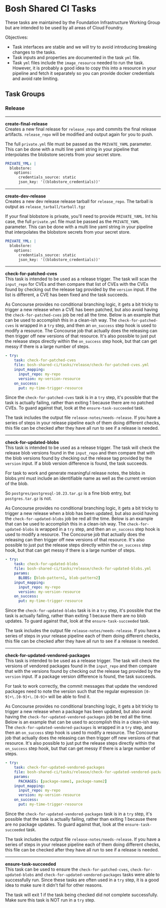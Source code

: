 # Bosh Shared CI Tasks

These tasks are maintained by the Foundation Infrastructure Working Group but are intended to be used
by all areas of Cloud Foundry.

Objectives:
- Task interfaces are stable and we will try to avoid introducing breaking changes to the tasks.
- Task inputs and properties are documented in the task `yml` file.
- Task `yml` files include the `image_resource` needed to run the task. However, it is probably a good idea
to copy this into a resource in your pipeline and fetch it separately so you can provide docker credentials and
avoid rate limiting.

## Task Groups

### Release

---
**create-final-release**  
Creates a new final release for `release_repo` and commits the final release artifacts. `release_repo`
will be modified and output again for you to push.

The full `private.yml` file must be passed as the `PRIVATE_YAML` parameter. This can be done
with a multi line yaml string in your pipeline that interpolates the blobstore secrets from
your secret store.

```yaml
PRIVATE_YML: |
  blobstore:
    options:
      credentials_source: static
      json_key: '((blobstore_credentials))'
```

---
**create-dev-release**  
Creates a new dev release release tarball for `release_repo`. The tarball is output as `release_tarball/tarball.tgz`

If your final blobstore is private, you'll need to provide `PRIVATE_YAML`. Int his case, the full `private.yml` file
must be passed as the `PRIVATE_YAML` parameter. This can be done with a multi line yaml string in your pipeline that
interpolates the blobstore secrets from your secret store.

```yaml
PRIVATE_YML: |
  blobstore:
    options:
      credentials_source: static
      json_key: '((blobstore_credentials))'
```

---
**check-for-patched-cves**  
This task is intended to be used as a release trigger. The task will scan the `input_repo` for CVEs and then compare
that list of CVEs with the CVEs found by checking out the release tag provided by the `version` input. If the list is
different, a CVE has been fixed and the task succeeds.

As Concourse provides no conditional branching logic, it gets a bit tricky to trigger a new release when a CVE has
been patched, but also avoid having the `check-for-patched-cves` job be red all the time. Below is an example that
can be used to accomplish this in a clean-ish way. The `check-for-patched-cves` is wrapped in a `try` step, and then
an `on_success` step hook is used to modify a resource. The Concourse job that actually does the releasing can then
trigger off new versions of that resource. It's also possible to just put the release steps directly within the
`on_success` step hook, but that can get messy if there is a large number of steps.

```yaml
- try:
    task: check-for-patched-cves
    file: bosh-shared-ci/tasks/release/check-for-patched-cves.yml
    input_mapping:
      input_repo: my-repo
      version: my-version-resource
    on_success:
      put: my-time-trigger-resource
```

Since the `check-for-patched-cves` task is in a `try` step, it's possible that the task is actually failing, rather
than exiting 1 because there are no patched CVEs. To guard against that, look at the `ensure-task-succeeded` task.

The task includes the output file `release-notes/needs-release`. If you have a series of steps in your release pipeline
each of them doing different checks, this file can be checked after they have all run to see if a release is needed.

---
**check-for-updated-blobs**  
This task is intended to be used as a release trigger. The task will check the release blob versions found in the
`input_repo` and then compare that with the blob versions found by checking out the release tag provided by the
`version` input. If a blob version difference is found, the task succeeds.

For task to work and generate meaningful release notes, the blobs in blobs.yml must include an identifiable name
as well as the current version of the blob.

So `postgres/postgresql-10.23.tar.gz` is a fine blob entry, but `postgres.tar.gz` is not.

As Concourse provides no conditional branching logic, it gets a bit tricky to trigger a new release when a blob has
been updated, but also avoid having the `check-for-updated-blobs` job be red all the time. Below is an example that
can be used to accomplish this in a clean-ish way. The `check-for-updated-blobs` is wrapped in a `try` step, and then
an `on_success` step hook is used to modify a resource. The Concourse job that actually does the releasing can then
trigger off new versions of that resource. It's also possible to just put the release steps directly within the
`on_success` step hook, but that can get messy if there is a large number of steps.

```yaml
- try:
    task: check-for-updated-blobs
    file: bosh-shared-ci/tasks/release/check-for-updated-blobs.yml
    params:
      BLOBS: [blob-pattern1, blob-pattern2]
    input_mapping:
      input_repo: my-repo
      version: my-version-resource
    on_success:
      put: my-time-trigger-resource
```

Since the `check-for-updated-blobs` task is in a `try` step, it's possible that the task is actually failing, rather
than exiting 1 because there are no blob updates. To guard against that, look at the `ensure-task-succeeded` task.

The task includes the output file `release-notes/needs-release`. If you have a series of steps in your release pipeline
each of them doing different checks, this file can be checked after they have all run to see if a release is needed.

---
**check-for-updated-vendored-packages**  
This task is intended to be used as a release trigger. The task will check the versions of vendored packages found in the
`input_repo` and then compare that with the versions found by checking out the release tag provided by the
`version` input. If a package version difference is found, the task succeeds.

For task to work correctly, the commit messages that update the vendored packages need to note the version such that the
regular expression `[0-9]+\.[0-9]+\.[0-9]+` will be able to find it.

As Concourse provides no conditional branching logic, it gets a bit tricky to trigger a new release when a package has
been updated, but also avoid having the `check-for-updated-vendored-packages` job be red all the time. Below is an example that
can be used to accomplish this in a clean-ish way. The `check-for-updated-vendored-packages` is wrapped in a `try` step, and then
an `on_success` step hook is used to modify a resource. The Concourse job that actually does the releasing can then
trigger off new versions of that resource. It's also possible to just put the release steps directly within the
`on_success` step hook, but that can get messy if there is a large number of steps.

```yaml
- try:
    task: check-for-updated-vendored-packages
    file: bosh-shared-ci/tasks/release/check-for-updated-vendored-packages.yml
    params:
      PACKAGES: [package-name1, package-name2]
    input_mapping:
      input_repo: my-repo
      version: my-version-resource
    on_success:
      put: my-time-trigger-resource
```

Since the `check-for-updated-vendored-packages` task is in a `try` step, it's possible that the task is actually failing, rather
than exiting 1 because there are no package updates. To guard against that, look at the `ensure-task-succeeded` task.

The task includes the output file `release-notes/needs-release`. If you have a series of steps in your release pipeline
each of them doing different checks, this file can be checked after they have all run to see if a release is needed.

---
**ensure-task-succeeded**  
This task can be used to ensure the `check-for-patched-cves`, `check-for-updated-blobs` and `check-for-updated-vendored-packages`
tasks were able to successfully run. Since these tasks are often used in a `try` step, it is a good idea to make sure
it didn't fail for other reasons.

The task will exit 1 if the task being checked did not complete successfully. Make sure this task is NOT run in a `try` step.
